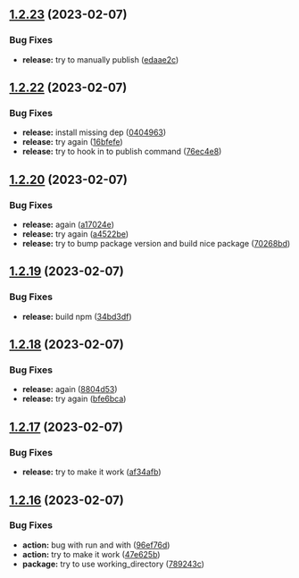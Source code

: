 ## [1.2.23](https://github.com/manyone-cph/sampension-tokens/compare/v1.2.22...v1.2.23) (2023-02-07)


### Bug Fixes

* **release:** try to manually publish ([edaae2c](https://github.com/manyone-cph/sampension-tokens/commit/edaae2c0b7e0715bcf2fd0fa363daf88b8de60dc))

## [1.2.22](https://github.com/manyone-cph/sampension-tokens/compare/v1.2.21...v1.2.22) (2023-02-07)


### Bug Fixes

* **release:** install missing dep ([0404963](https://github.com/manyone-cph/sampension-tokens/commit/04049638d2c3172049eb90ad6834ae8af004e30b))
* **release:** try again ([16bfefe](https://github.com/manyone-cph/sampension-tokens/commit/16bfefe7ad155ee115cd3a380f43845978d48709))
* **release:** try to hook in to publish command ([76ec4e8](https://github.com/manyone-cph/sampension-tokens/commit/76ec4e8db954e46a9d4e3f4ad882d9542527e697))

## [1.2.20](https://github.com/manyone-cph/sampension-tokens/compare/v1.2.19...v1.2.20) (2023-02-07)


### Bug Fixes

* **release:** again ([a17024e](https://github.com/manyone-cph/sampension-tokens/commit/a17024e10049b15bdc936451b80a4cf4226e12a0))
* **release:** try again ([a4522be](https://github.com/manyone-cph/sampension-tokens/commit/a4522beb40394cb752367b86dc5704395109a329))
* **release:** try to bump package version and build nice package ([70268bd](https://github.com/manyone-cph/sampension-tokens/commit/70268bd7fbd3cf070009e765c29a6fb08e55a195))

## [1.2.19](https://github.com/manyone-cph/sampension-tokens/compare/v1.2.18...v1.2.19) (2023-02-07)


### Bug Fixes

* **release:** build npm ([34bd3df](https://github.com/manyone-cph/sampension-tokens/commit/34bd3dffb0b78bd30289d918c191df20b1ed2ea1))

## [1.2.18](https://github.com/manyone-cph/sampension-tokens/compare/v1.2.17...v1.2.18) (2023-02-07)


### Bug Fixes

* **release:** again ([8804d53](https://github.com/manyone-cph/sampension-tokens/commit/8804d535e2f1b050a7e9ade7ac53187ca4d5a13a))
* **release:** try again ([bfe6bca](https://github.com/manyone-cph/sampension-tokens/commit/bfe6bcafebf166a1f43d63d5da2ce4eb89897d1f))

## [1.2.17](https://github.com/manyone-cph/sampension-tokens/compare/v1.2.16...v1.2.17) (2023-02-07)


### Bug Fixes

* **release:** try to make it work ([af34afb](https://github.com/manyone-cph/sampension-tokens/commit/af34afba7b08c3d285e2897fba4a5ce9fbc01ef5))

## [1.2.16](https://github.com/manyone-cph/sampension-tokens/compare/v1.2.15...v1.2.16) (2023-02-07)


### Bug Fixes

* **action:** bug with run and with ([96ef76d](https://github.com/manyone-cph/sampension-tokens/commit/96ef76d99f0ca1841b2808538a1108113135d4ba))
* **action:** try to make it work ([47e625b](https://github.com/manyone-cph/sampension-tokens/commit/47e625be2b69d1de23202acdb1897064626762eb))
* **package:** try to use working_directory ([789243c](https://github.com/manyone-cph/sampension-tokens/commit/789243c4795468d31e7f536ae555ba772ff08847))
